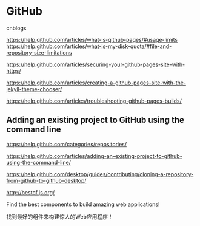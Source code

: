 # GitHub  




cnblogs 



https://help.github.com/articles/what-is-github-pages/#usage-limits
https://help.github.com/articles/what-is-my-disk-quota/#file-and-repository-size-limitations

https://help.github.com/articles/securing-your-github-pages-site-with-https/  

https://help.github.com/articles/creating-a-github-pages-site-with-the-jekyll-theme-chooser/

https://help.github.com/articles/troubleshooting-github-pages-builds/



## Adding an existing project to GitHub using the command line  

https://help.github.com/categories/repositories/  

https://help.github.com/articles/adding-an-existing-project-to-github-using-the-command-line/


https://help.github.com/desktop/guides/contributing/cloning-a-repository-from-github-to-github-desktop/






http://bestof.js.org/

Find the best components to build amazing web applications!

找到最好的组件来构建惊人的Web应用程序！
